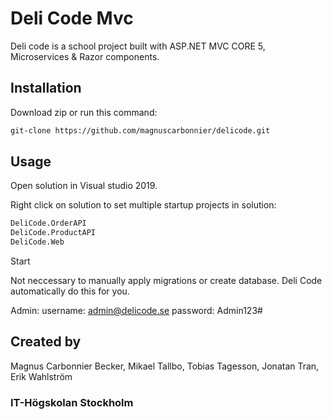 # Deli Code Mvc

Deli code is a school project built with ASP.NET MVC CORE 5, Microservices & Razor components.

## Installation

Download zip or run this command:

```bash
git-clone https://github.com/magnuscarbonnier/delicode.git
```

## Usage

Open solution in Visual studio 2019. 

Right click on solution to set multiple startup projects in solution:
```python
DeliCode.OrderAPI
DeliCode.ProductAPI
DeliCode.Web
```
Start

Not neccessary to manually apply migrations or create database. Deli Code automatically do this for you.

Admin:
username: admin@delicode.se
password: Admin123#



## Created by
Magnus Carbonnier Becker, Mikael Tallbo, Tobias Tagesson, Jonatan Tran, Erik Wahlström
### IT-Högskolan Stockholm

